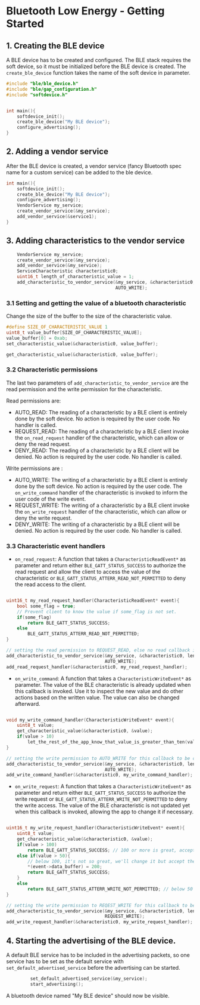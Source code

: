 # Bluetooth Low Energy - Getting Started

## 1. Creating the BLE device

A BLE device has to be created and configured. The BLE stack requires the soft device, so it must be 
initialized before the BLE device is created. The ``create_ble_device`` function takes the name of the soft device in
 parameter.


```C
#include "ble/ble_device.h"
#include "ble/gap_configuration.h"
#include "softdevice.h"


int main(){
    softdevice_init();
    create_ble_device("My BLE device");
    configure_advertising();
}
```
## 2. Adding a vendor service

After the BLE device is created, a vendor service (fancy Bluetooth spec name for a custom service) can be added to the
 ble device. 


```C
int main(){
    softdevice_init();
    create_ble_device("My BLE device");
    configure_advertising();
    VendorService my_service;
    create_vendor_service(&my_service);
    add_vendor_service(&service1);
}
```

## 3. Adding characteristics to the vendor service

```C
    VendorService my_service;
    create_vendor_service(&my_service);
    add_vendor_service(&my_service);
    ServiceCharacteristic characteristic0;
    uint16_t length_of_characteristic_value = 1;
    add_characteristic_to_vendor_service(&my_service, &characteristic0, length_of_characteristic_value, AUTO_READ,
                                         AUTO_WRITE);
```

### 3.1 Setting and getting the value of a bluetooth characteristic

Change the size of the buffer to the size of the characteristic value.

```C
#define SIZE_OF_CHARACTERISTIC_VALUE 1
uint8_t value_buffer[SIZE_OF_CHARACTERISTIC_VALUE];
value_buffer[0] = 0xab;
set_characteristic_value(&characteristic0, value_buffer);

get_characteristic_value(&characteristic0, value_buffer);

```

### 3.2 Characteristic permissions

The last two parameters of ``add_characteristic_to_vendor_service`` are the read permission and the write permission 
for the characteristic.

Read permissions are:
* AUTO\_READ: The reading of a characteristic by a BLE client is entirely done by the soft device. No action is 
required by the user code. No handler is called.
* REQUEST\_READ: The reading of a characteristic by a BLE client invoke the ``on_read_request`` handler of the 
characteristic, which can allow or deny the read request.
* DENY\_READ: The reading of a characteristic by a BLE client will be denied. No action is required by the user code. 
No handler is called.

Write permissions are :
* AUTO\_WRITE: The writing of a characteristic by a BLE client is entirely done by the soft device. No action is 
required by the user code. The ``on_write_command`` handler of the characteristic is invoked to inform the user code 
of the write event.
* REQUEST\_WRITE: The writing of a characteristic by a BLE client invoke the ``on_write_request`` handler of the 
characteristic, which can allow or deny the write request.
* DENY\_WRITE: The writing of a characteristic by a BLE client will be denied. No action is required by the user code. 
No handler is called.

### 3.3 Characteristic event handlers

* ``on_read_request``: A function that takes a ``CharacteristicReadEvent*`` as parameter and return either 
``BLE_GATT_STATUS_SUCCESS`` to authorize the read request and allow the client to access the value of the 
characteristic or ``BLE_GATT_STATUS_ATTERR_READ_NOT_PERMITTED`` to deny the read access to the client.

```C

uint16_t my_read_request_handler(CharacteristicReadEvent* event){
	bool some_flag = true;
	// Prevent client to know the value if some_flag is not set.
	if(some_flag)
		return BLE_GATT_STATUS_SUCCESS;
	else
		BLE_GATT_STATUS_ATTERR_READ_NOT_PERMITTED;
}

// setting the read permission to REQUEST_READ, else no read callback is called.
add_characteristic_to_vendor_service(&my_service, &characteristic0, length_of_characteristic_value, REQUEST_READ,
                                     AUTO_WRITE);
add_read_request_handler(&characteristic0, my_read_request_handler);
```

* ``on_write_command``: A function that takes a ``CharacteristicWriteEvent*`` as parameter. The value of the 
BLE characteristic is already updated when this callback is invoked. Use it to inspect the new value and do other 
actions based on the written value. The value can also be changed afterward.

```C

void my_write_command_handler(CharacteristicWriteEvent* event){
	uint8_t value;
	get_characteristic_value(&characteristic0, &value);
	if(value > 10)
		let_the_rest_of_the_app_know_that_value_is_greater_than_ten(value);
}

// setting the write permission to AUTO_WRITE for this callback to be called.
add_characteristic_to_vendor_service(&my_service, &characteristic0, length_of_characteristic_value, AUTO_READ,
                                     AUTO_WRITE);
add_write_command_handler(&characteristic0, my_write_command_handler);
```

* ``on_write_request``: A function that takes a ``CharacteristicWriteEvent*`` as parameter  and return either 
``BLE_GATT_STATUS_SUCCESS`` to authorize the write request or ``BLE_GATT_STATUS_ATTERR_WRITE_NOT_PERMITTED`` to deny 
the write access. The value of the BLE characteristic is not updated yet when this callback is invoked, allowing the 
app to change it if necessary.

```C

uint16_t my_write_request_handler(CharacteristicWriteEvent* event){
	uint8_t value;
	get_characteristic_value(&characteristic0, &value);
	if(value > 100)
		return BLE_GATT_STATUS_SUCCESS; // 100 or more is great, accept the write.
	else if(value > 50){
		// below 100, it's not so great, we'll change it but accept the write request.
		*(event->data_buffer) = 200;
		return BLE_GATT_STATUS_SUCCESS;
	}
	else
		return BLE_GATT_STATUS_ATTERR_WRITE_NOT_PERMITTED; // below 50 the value is too low, we simply reject it.
}

// setting the write permission to REQEST_WRITE for this callback to be called.
add_characteristic_to_vendor_service(&my_service, &characteristic0, length_of_characteristic_value, AUTO_READ,
                                     REQUEST_WRITE);
add_write_request_handler(&characteristic0, my_write_request_handler);
```

## 4. Starting the advertising of the BLE device.

A default BLE service has to be included in the advertising packets, so one service has to be set as the default 
service with ``set_default_advertised_service`` before the advertising can be started.


```C
    	 set_default_advertised_service(&my_service);
    	 start_advertising();
```
A bluetooth device named "My BLE device" should now be visible.
